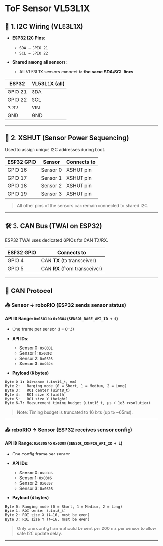# ToF Sensor VL53L1X

## 🔌 **1. I2C Wiring (VL53L1X)**

* **ESP32 I2C Pins**:

  * `SDA → GPIO 21`
  * `SCL → GPIO 22`
* **Shared among all sensors**:

  * All VL53L1X sensors connect to **the same SDA/SCL lines**.

| ESP32   | VL53L1X (all) |
| ------- | ------------- |
| GPIO 21 | SDA           |
| GPIO 22 | SCL           |
| 3.3V    | VIN           |
| GND     | GND           |

---

## 🧭 **2. XSHUT (Sensor Power Sequencing)**

Used to assign unique I2C addresses during boot.

| ESP32 GPIO | Sensor   | Connects to |
| ---------- | -------- | ----------- |
| GPIO 16    | Sensor 0 | XSHUT pin   |
| GPIO 17    | Sensor 1 | XSHUT pin   |
| GPIO 18    | Sensor 2 | XSHUT pin   |
| GPIO 19    | Sensor 3 | XSHUT pin   |

> All other pins of the sensors can remain connected to shared I2C.

---

## 🛠️ **3. CAN Bus (TWAI on ESP32)**

ESP32 TWAI uses dedicated GPIOs for CAN TX/RX.

| ESP32 GPIO | Connects to                   |
| ---------- | ----------------------------- |
| GPIO 4     | CAN **TX** (to transceiver)   |
| GPIO 5     | CAN **RX** (from transceiver) |

---

## 📡 CAN Protocol

### 📤 **Sensor → roboRIO** (ESP32 sends sensor status)

#### API ID Range: `0x0301` to `0x0304` (`SENSOR_BASE_API_ID + i`)

* One frame per sensor (i = 0–3)

* **API IDs**:

  * Sensor 0: `0x0301`
  * Sensor 1: `0x0302`
  * Sensor 2: `0x0303`
  * Sensor 3: `0x0304`

* **Payload (8 bytes)**:

```
Byte 0–1: Distance (uint16_t, mm)
Byte 2:   Ranging mode (0 = Short, 1 = Medium, 2 = Long)
Byte 3:   ROI center (uint8_t)
Byte 4:   ROI size X (width)
Byte 5:   ROI size Y (height)
Byte 6–7: Measurement timing budget (uint16_t, µs / 1e3 resolution)
```

> Note: Timing budget is truncated to 16 bits (up to \~65ms).

---

### 📥 **roboRIO → Sensor** (ESP32 receives sensor config)

#### API ID Range: `0x0305` to `0x0308` (`SENSOR_CONFIG_API_ID + i`)

* One config frame per sensor

* **API IDs**:

  * Sensor 0: `0x0305`
  * Sensor 1: `0x0306`
  * Sensor 2: `0x0307`
  * Sensor 3: `0x0308`

* **Payload (4 bytes)**:

```
Byte 0: Ranging mode (0 = Short, 1 = Medium, 2 = Long)
Byte 1: ROI center (uint8_t)
Byte 2: ROI size X (4–16, must be even)
Byte 3: ROI size Y (4–16, must be even)
```

> Only one config frame should be sent per 200 ms per sensor to allow safe I2C update delay.

---

